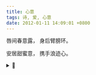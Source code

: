 ```yaml
---
title: 心意
tags: 诗, 爱, 心意
date: 2012-01-11 14:09:01 +0800
---
```


唇间春意露，
身后臂膀环。

安居甜蜜意，
携手浪迹心。

<details><summary>📝</summary>
世间男女偶遇相恋后，虽情意绵绵，心中所憧憬的，却是不一样的幸福。小龙女要的是终老古墓，杨过要的是携手浪迹天涯。女性常以家庭为终极价值、归宿，男性以家庭为事业生涯的基石、港湾。这种爱恋的引力和心意的相背，构成了长期相处的张力。于花市看见一对甜蜜情侣，心有感而作。
</details>

